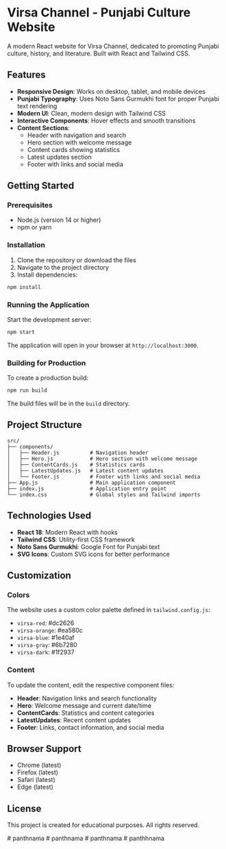 # Virsa Channel - Punjabi Culture Website

A modern React website for Virsa Channel, dedicated to promoting Punjabi culture, history, and literature. Built with React and Tailwind CSS.

## Features

- **Responsive Design**: Works on desktop, tablet, and mobile devices
- **Punjabi Typography**: Uses Noto Sans Gurmukhi font for proper Punjabi text rendering
- **Modern UI**: Clean, modern design with Tailwind CSS
- **Interactive Components**: Hover effects and smooth transitions
- **Content Sections**:
  - Header with navigation and search
  - Hero section with welcome message
  - Content cards showing statistics
  - Latest updates section
  - Footer with links and social media

## Getting Started

### Prerequisites

- Node.js (version 14 or higher)
- npm or yarn

### Installation

1. Clone the repository or download the files
2. Navigate to the project directory
3. Install dependencies:

```bash
npm install
```

### Running the Application

Start the development server:

```bash
npm start
```

The application will open in your browser at `http://localhost:3000`.

### Building for Production

To create a production build:

```bash
npm run build
```

The build files will be in the `build` directory.

## Project Structure

```
src/
├── components/
│   ├── Header.js          # Navigation header
│   ├── Hero.js            # Hero section with welcome message
│   ├── ContentCards.js    # Statistics cards
│   ├── LatestUpdates.js   # Latest content updates
│   └── Footer.js          # Footer with links and social media
├── App.js                 # Main application component
├── index.js               # Application entry point
└── index.css              # Global styles and Tailwind imports
```

## Technologies Used

- **React 18**: Modern React with hooks
- **Tailwind CSS**: Utility-first CSS framework
- **Noto Sans Gurmukhi**: Google Font for Punjabi text
- **SVG Icons**: Custom SVG icons for better performance

## Customization

### Colors

The website uses a custom color palette defined in `tailwind.config.js`:

- `virsa-red`: #dc2626
- `virsa-orange`: #ea580c
- `virsa-blue`: #1e40af
- `virsa-gray`: #6b7280
- `virsa-dark`: #1f2937

### Content

To update the content, edit the respective component files:

- **Header**: Navigation links and search functionality
- **Hero**: Welcome message and current date/time
- **ContentCards**: Statistics and content categories
- **LatestUpdates**: Recent content updates
- **Footer**: Links, contact information, and social media

## Browser Support

- Chrome (latest)
- Firefox (latest)
- Safari (latest)
- Edge (latest)

## License

This project is created for educational purposes. All rights reserved.

#   p a n t h n a m a  
 #   p a n t h n a m a  
 #   p a n t h n a m a  
 #   p a n t h h n a m a  
 